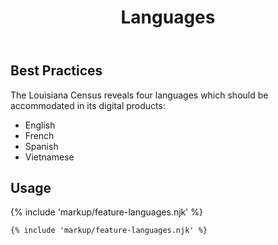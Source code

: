 ﻿---
title: Languages
summary: Show the Louisiana user all of the languages we support.
tags: feature blocks
layout: docs/guide
eleventyNavigation:
  key: Languages
  parent: Feature Blocks
  excerpt: Show the Louisiana user all of the languages we support.
  order: 4
  img: /img/illustrations/illus-languages.svg
---

## Best Practices

The Louisiana Census reveals four languages which should be accommodated in its digital products: 
  - English
  - French
  - Spanish 
  - Vietnamese

## Usage

{% include 'markup/feature-languages.njk' %}

``` html
{% include 'markup/feature-languages.njk' %}
```
